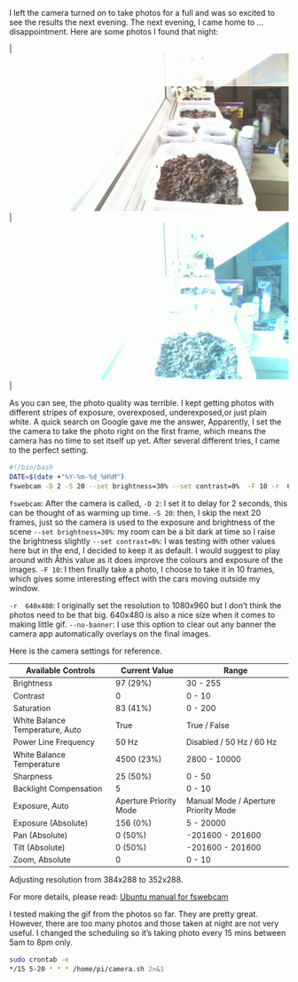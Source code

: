 I left the camera turned on to take photos for a full and was so excited to see the results the next evening. The next evening, I came home to … disappointment. Here are some photos I found that night:

|![Bad photo](/assets/20170716-bad1.jpg)|![...and another bad photo](/assets/20170716-bad2.jpg)|

As you can see, the photo quality was terrible. I kept getting photos with different stripes of exposure, overexposed, underexposed,or just plain white. A quick search on Google gave me the answer, Apparently, I set the the camera to take the photo right on the first frame, which means the camera has no time to set itself up yet. After several different tries, I came to the perfect setting.

```bash
#!/bin/bash
DATE=$(date +"%Y-%m-%d_%H%M")
fswebcam -D 2 -S 20 --set brightness=30% --set contrast=0%  -F 10 -r  640x480 --no-banner /home/pi/camera/$DATE.jpg
```

`fswebcam`: After the camera is called,
`-D 2`: I set it to delay for 2 seconds, this can be thought of as warming up time.
`-S 20`: then, I skip the next 20 frames, just so the camera is used to the exposure and brightness of the scene
`--set brightness=30%`: my room can be a bit dark at time so I raise the brightness slightly
`--set contrast=0%`: I was testing with other values here but in the end, I decided to keep it as default. I would suggest to play around with Åthis value as it does improve the colours and exposure of the images.
`-F 10`: I then finally take a photo, I choose to take it in 10 frames, which gives some interesting effect with the cars moving outside my window.

`-r  640x480`: I originally set the resolution to 1080x960 but I don’t think the photos need to be that big. 640x480 is also a nice size when it comes to making little gif.
`--no-banner`: I use this option to clear out any banner the camera app automatically overlays on the final images.

Here is the camera settings for reference.

| Available Controls | Current Value | Range |
| -------- | ------- | ----- |
| Brightness | 97 (29%) | 30 - 255 |
| Contrast | 0 | 0 - 10 |
| Saturation | 83 (41%) | 0 - 200 |
| White Balance Temperature, Auto | True | True / False |
| Power Line Frequency | 50 Hz | Disabled / 50 Hz / 60 Hz |
| White Balance Temperature | 4500 (23%) | 2800 - 10000 |
| Sharpness | 25 (50%) | 0 - 50 |
| Backlight Compensation | 5 | 0 - 10 |
| Exposure, Auto | Aperture Priority Mode | Manual Mode / Aperture Priority Mode |
| Exposure (Absolute) | 156 (0%) | 5 - 20000 |
| Pan (Absolute) | 0 (50%) | -201600 - 201600 |
| Tilt (Absolute) | 0 (50%) | -201600 - 201600 |
| Zoom, Absolute | 0 | 0 - 10 |
Adjusting resolution from 384x288 to 352x288.

For more details, please read: [Ubuntu manual for fswebcam](http://manpages.ubuntu.com/manpages/xenial/man1/fswebcam.1.html)

I tested making the gif from the photos so far. They are pretty great. However, there are too many photos and those taken at night are not very useful. I changed the scheduling so it’s taking photo every 15 mins between 5am to 8pm only.

```bash
sudo crontab -e
*/15 5-20 * * * /home/pi/camera.sh 2>&1
```